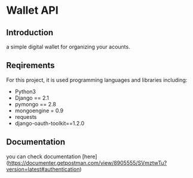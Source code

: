 # Wallet API

## Introduction
a simple digital wallet for organizing your acounts.

## Reqirements
For this project, it is used programming languages and libraries including:
- Python3
- Django == 2.1
- pymongo == 2.8
- mongoengine = 0.9
- requests
- django-oauth-toolkit==1.2.0
## Documentation

you can check documentation [here] (https://documenter.getpostman.com/view/8905555/SVmztwTu?version=latest#authentication)

